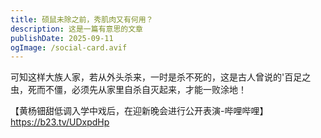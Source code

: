 ```yaml
---
title: 硕鼠未除之前，秀肌肉又有何用？
description: 这是一篇有意思的文章
publishDate: 2025-09-11
ogImage: /social-card.avif
---
```

可知这样大族人家，若从外头杀来，一时是杀不死的，这是古人曾说的'百足之虫，死而不僵，必须先从家里自杀自灭起来，才能一败涂地！



【黄杨钿甜低调入学中戏后，在迎新晚会进行公开表演-哔哩哔哩】 https://b23.tv/UDxpdHp
